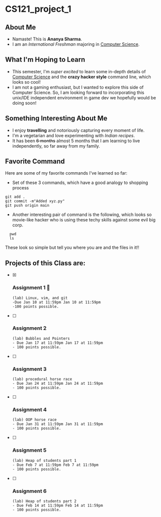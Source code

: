 # CS121_project_1
## About Me
- Namaste! This is **Ananya Sharma**.
- I am an *International Freshman* majoring in <ins>Computer Science</ins>.

## What I'm Hoping to Learn
- This semester, I'm *super excited* to learn some in-depth details of <ins>Computer Science</ins> and the **crazy hacker style** command line, which looks so cool!
- I am not a gaming enthusiast, but I wanted to explore this side of Computer Science. So, I am looking forward to incorporating this unix/IDE independent environment in game dev we hopefully would be doing soon!

## Something Interesting About Me
- I enjoy **travelling** and notoriously capturing every moment of life.
- I'm a vegetarian and love experimenting with *Indian recipes*.
- It has been ~~6 months~~ almost 5 months that I am learning to live independently, so far away from my family.

## Favorite Command
Here are some of my  favorite commands I've learned so far:
* Set of these 3 commands, which have a good analogy to shopping process
```
git add .
git commit -m"Added xyz.py"
git push origin main
```

* Another interesting pair of command is the following, which looks so movie-like hacker who is using these techy skills against some evil big corp.
```
  pwd
  ls
```
These look so simple but tell you where you are and the files in it!!

## Projects of this Class are:
- [x] ### Assignment 1  :tada:
      (lab) Linux, vim, and git
      -Due Jan 10 at 11:59pm Jan 10 at 11:59pm
      -100 points possible.
- [ ] ### Assignment 2
      (lab) Bubbles and Pointers
      - Due Jan 17 at 11:59pm Jan 17 at 11:59pm
      - 100 points possible.
- [ ] ### Assignment 3
      (lab) procedural horse race
      - Due Jan 24 at 11:59pm Jan 24 at 11:59pm
      - 100 points possible.
- [ ] ### Assignment 4
      (lab) OOP horse race
      - Due Jan 31 at 11:59pm Jan 31 at 11:59pm
      - 100 points possible.
- [ ] ### Assignment 5
      (lab) Heap of students part 1
      - Due Feb 7 at 11:59pm Feb 7 at 11:59pm
      - 100 points possible.
- [ ] ### Assignment 6
      (lab) Heap of students part 2
      - Due Feb 14 at 11:59pm Feb 14 at 11:59pm
      - 100 points possible.

